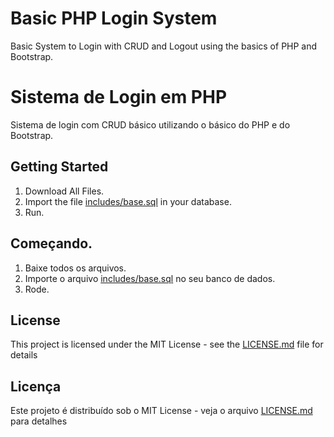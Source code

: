 # Basic PHP Login System

Basic System to Login with CRUD and Logout using the basics of PHP and Bootstrap.

# Sistema de Login em PHP 

Sistema de login com CRUD básico utilizando o básico do PHP e do Bootstrap. 

## Getting Started

1. Download All Files. 
2. Import the file [includes/base.sql](base.sql) in your database.
3. Run. 

## Começando. 

1. Baixe todos os arquivos.
2. Importe o arquivo [includes/base.sql](base.sql) no seu banco de dados. 
3. Rode.

## License

This project is licensed under the MIT License - see the [LICENSE.md](LICENSE.md) file for details

## Licença 

Este projeto é distribuído sob o MIT License - veja o arquivo [LICENSE.md](LICENSE.md) para detalhes
